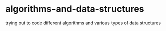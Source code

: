 # algorithms-and-data-structures
trying out to code different algorithms and various types of data structures
